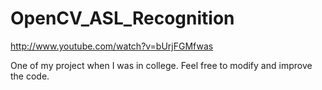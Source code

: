 # OpenCV_ASL_Recognition
http://www.youtube.com/watch?v=bUrjFGMfwas

One of my project when I was in college. Feel free to modify and improve the code.
